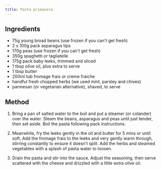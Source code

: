 ```yaml
---
title: Pasta primavera
---
```


## Ingredients

- 75g young broad beans (use frozen if you can't get fresh)
- 2 x 100g pack asparagus tips
- 170g peas (use frozen if you can't get fresh)
- 350g spaghetti or tagliatelle
- 175g pack baby leeks, trimmed and sliced
- 1 tbsp olive oil, plus extra to serve
- 1 tbsp butter
- 200ml tub fromage frais or creme fraiche
- handful fresh chopped herbs (we used mint, parsley and chives)
- parmesan (or vegetarian alternative), shaved, to serve

## Method

1.  Bring a pan of salted water to the boil and put a steamer (or colander) over
    the water. Steam the beans, asparagus and peas until just tender, then set
    aside. Boil the pasta following pack instructions.

1.  Meanwhile, fry the leeks gently in the oil and butter for 5 mins or until
    soft. Add the fromage frais to the leeks and very gently warm through,
    stirring constantly to ensure it doesn’t split. Add the herbs and steamed
    vegetables with a splash of pasta water to loosen.

1.  Drain the pasta and stir into the sauce. Adjust the seasoning, then serve
    scattered with the cheese and drizzled with a little extra olive oil.
